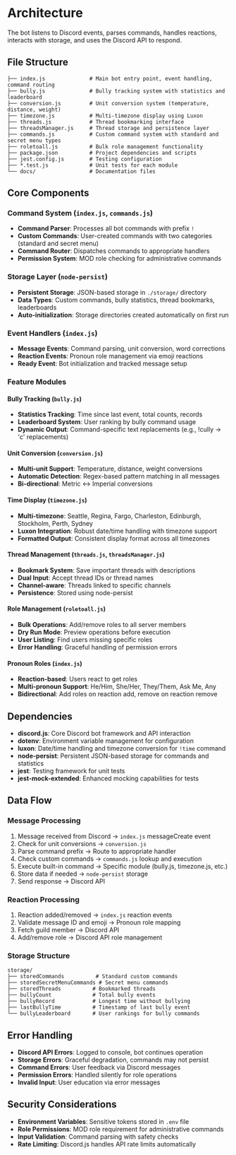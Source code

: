 # Architecture

The bot listens to Discord events, parses commands, handles reactions, interacts with storage, and uses the Discord API to respond.

## File Structure

```
├── index.js              # Main bot entry point, event handling, command routing
├── bully.js              # Bully tracking system with statistics and leaderboard
├── conversion.js         # Unit conversion system (temperature, distance, weight)
├── timezone.js           # Multi-timezone display using Luxon
├── threads.js            # Thread bookmarking interface
├── threadsManager.js     # Thread storage and persistence layer
├── commands.js           # Custom command system with standard and secret menu types
├── roletoall.js          # Bulk role management functionality
├── package.json          # Project dependencies and scripts
├── jest.config.js        # Testing configuration
├── *.test.js             # Unit tests for each module
└── docs/                 # Documentation files
```

## Core Components

### Command System (`index.js`, `commands.js`)
- **Command Parser**: Processes all bot commands with prefix `!`
- **Custom Commands**: User-created commands with two categories (standard and secret menu)
- **Command Router**: Dispatches commands to appropriate handlers
- **Permission System**: MOD role checking for administrative commands

### Storage Layer (`node-persist`)
- **Persistent Storage**: JSON-based storage in `./storage/` directory
- **Data Types**: Custom commands, bully statistics, thread bookmarks, leaderboards
- **Auto-initialization**: Storage directories created automatically on first run

### Event Handlers (`index.js`)
- **Message Events**: Command parsing, unit conversion, word corrections
- **Reaction Events**: Pronoun role management via emoji reactions
- **Ready Event**: Bot initialization and tracked message setup

### Feature Modules

#### Bully Tracking (`bully.js`)
- **Statistics Tracking**: Time since last event, total counts, records
- **Leaderboard System**: User ranking by bully command usage
- **Dynamic Output**: Command-specific text replacements (e.g., !cully → 'c' replacements)

#### Unit Conversion (`conversion.js`)
- **Multi-unit Support**: Temperature, distance, weight conversions
- **Automatic Detection**: Regex-based pattern matching in all messages
- **Bi-directional**: Metric ↔ Imperial conversions

#### Time Display (`timezone.js`)
- **Multi-timezone**: Seattle, Regina, Fargo, Charleston, Edinburgh, Stockholm, Perth, Sydney
- **Luxon Integration**: Robust date/time handling with timezone support
- **Formatted Output**: Consistent display format across all timezones

#### Thread Management (`threads.js`, `threadsManager.js`)
- **Bookmark System**: Save important threads with descriptions
- **Dual Input**: Accept thread IDs or thread names
- **Channel-aware**: Threads linked to specific channels
- **Persistence**: Stored using node-persist

#### Role Management (`roletoall.js`)
- **Bulk Operations**: Add/remove roles to all server members
- **Dry Run Mode**: Preview operations before execution
- **User Listing**: Find users missing specific roles
- **Error Handling**: Graceful handling of permission errors

#### Pronoun Roles (`index.js`)
- **Reaction-based**: Users react to get roles
- **Multi-pronoun Support**: He/Him, She/Her, They/Them, Ask Me, Any
- **Bidirectional**: Add roles on reaction add, remove on reaction remove

## Dependencies

- **discord.js**: Core Discord bot framework and API interaction
- **dotenv**: Environment variable management for configuration
- **luxon**: Date/time handling and timezone conversion for `!time` command
- **node-persist**: Persistent JSON-based storage for commands and statistics
- **jest**: Testing framework for unit tests
- **jest-mock-extended**: Enhanced mocking capabilities for tests

## Data Flow

### Message Processing
1. Message received from Discord → `index.js` messageCreate event
2. Check for unit conversions → `conversion.js` 
3. Parse command prefix → Route to appropriate handler
4. Check custom commands → `commands.js` lookup and execution
5. Execute built-in command → Specific module (bully.js, timezone.js, etc.)
6. Store data if needed → `node-persist` storage
7. Send response → Discord API

### Reaction Processing  
1. Reaction added/removed → `index.js` reaction events
2. Validate message ID and emoji → Pronoun role mapping
3. Fetch guild member → Discord API
4. Add/remove role → Discord API role management

### Storage Structure
```
storage/
├── storedCommands          # Standard custom commands
├── storedSecretMenuCommands # Secret menu commands  
├── storedThreads          # Bookmarked threads
├── bullyCount             # Total bully events
├── bullyRecord            # Longest time without bullying
├── lastBullyTime          # Timestamp of last bully event
└── bullyLeaderboard       # User rankings for bully commands
```

## Error Handling

- **Discord API Errors**: Logged to console, bot continues operation
- **Storage Errors**: Graceful degradation, commands may not persist
- **Command Errors**: User feedback via Discord messages
- **Permission Errors**: Handled silently for role operations
- **Invalid Input**: User education via error messages

## Security Considerations

- **Environment Variables**: Sensitive tokens stored in `.env` file
- **Role Permissions**: MOD role requirement for administrative commands
- **Input Validation**: Command parsing with safety checks
- **Rate Limiting**: Discord.js handles API rate limits automatically
